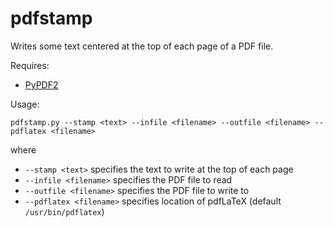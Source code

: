 # pdfstamp

Writes some text centered at the top of each page of a PDF file.

Requires:
- [PyPDF2](https://pythonhosted.org/PyPDF2)

Usage:

    pdfstamp.py --stamp <text> --infile <filename> --outfile <filename> --pdflatex <filename>

where

- `--stamp <text>`        specifies the text to write at the top of each page
- `--infile <filename>`   specifies the PDF file to read
- `--outfile <filename>`  specifies the PDF file to write to
- `--pdflatex <filename>` specifies location of pdfLaTeX (default `/usr/bin/pdflatex`)
